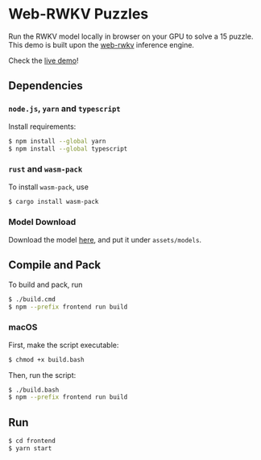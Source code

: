 # Web-RWKV Puzzles

Run the RWKV model locally in browser on your GPU to solve a 15 puzzle.
This demo is built upon the [web-rwkv](https://github.com/cryscan/web-rwkv) inference engine.

Check the [live demo](https://webrwkv.rwkvos.com/)!

## Dependencies

### `node.js`, `yarn` and `typescript`

Install requirements:

```bash
$ npm install --global yarn
$ npm install --global typescript
```

### `rust` and `wasm-pack`

To install `wasm-pack`, use

```bash
$ cargo install wasm-pack
```

### Model Download

Download the model [here](https://huggingface.co/cgisky/AI00_RWKV_V5/blob/main/RWKV-5-World-0.4B-v2-20231113-ctx4096.st),
and put it under `assets/models`.

## Compile and Pack

To build and pack, run

```bash
$ ./build.cmd
$ npm --prefix frontend run build
```

### macOS

First, make the script executable:

```bash
$ chmod +x build.bash
```

Then, run the script:

```bash
$ ./build.bash
$ npm --prefix frontend run build
```

## Run

```bash
$ cd frontend
$ yarn start
```
